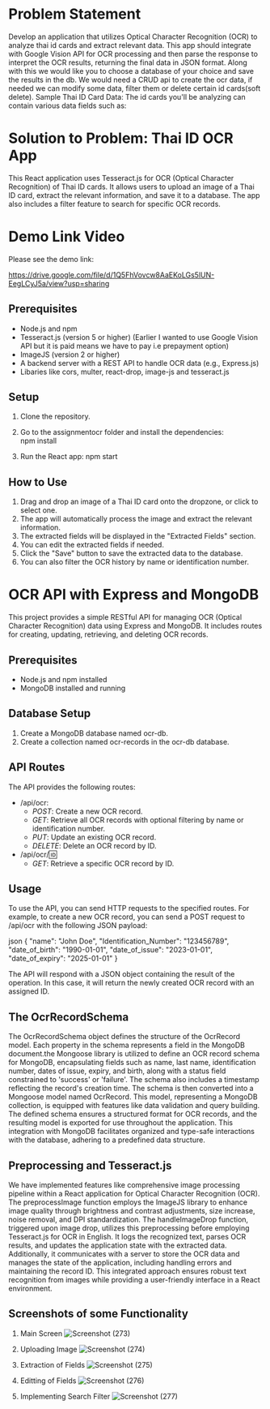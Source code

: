 # Problem Statement

Develop an application that utilizes Optical Character Recognition (OCR) to analyze thai id cards and extract relevant data. This app should integrate with Google Vision API for OCR processing and then parse the response to interpret the OCR results, returning the final data in JSON format.
Along with this we would like you to choose a database of your choice and save the results in the db. We would need a CRUD api to create the ocr data, if needed we can modify some data, filter them or delete certain id cards(soft delete).
Sample Thai ID Card Data:
The id cards you'll be analyzing can contain various data fields such as:

# Solution to Problem: Thai ID OCR App

This React application uses Tesseract.js for OCR (Optical Character Recognition) of Thai ID cards. It allows users to upload an image of a Thai ID card, extract the relevant information, and save it to a database. The app also includes a filter feature to search for specific OCR records.

# Demo Link Video
 Please see the demo link:
 
https://drive.google.com/file/d/1Q5FhVovcw8AaEKoLGs5lUN-EegLCyJ5a/view?usp=sharing


## Prerequisites

- Node.js and npm
- Tesseract.js (version 5 or higher) (Earlier I wanted to use Google Vision API but it is paid means we have to pay i.e prepayment option)
- ImageJS (version 2 or higher)
- A backend server with a REST API to handle OCR data (e.g., Express.js)
- Libaries like cors, multer, react-drop, image-js and tesseract.js

## Setup

1. Clone the repository.
   
2. Go to the assignmentocr folder and install the dependencies:   
npm install

3. Run the React app: 
npm start


## How to Use

1. Drag and drop an image of a Thai ID card onto the dropzone, or click to select one.
2. The app will automatically process the image and extract the relevant information.
3. The extracted fields will be displayed in the "Extracted Fields" section.
4. You can edit the extracted fields if needed.
5. Click the "Save" button to save the extracted data to the database.
6. You can also filter the OCR history by name or identification number.

# OCR API with Express and MongoDB

This project provides a simple RESTful API for managing OCR (Optical Character Recognition) data using Express and MongoDB. It includes routes for creating, updating, retrieving, and deleting OCR records.

## Prerequisites

- Node.js and npm installed
- MongoDB installed and running

## Database Setup

1. Create a MongoDB database named ocr-db.
2. Create a collection named ocr-records in the ocr-db database.

## API Routes

The API provides the following routes:

- /api/ocr:
  - *POST*: Create a new OCR record.
  - *GET*: Retrieve all OCR records with optional filtering by name or identification number.
  - *PUT*: Update an existing OCR record.
  - *DELETE*: Delete an OCR record by ID.
- /api/ocr/:id:
  - *GET*: Retrieve a specific OCR record by ID.

## Usage

To use the API, you can send HTTP requests to the specified routes. For example, to create a new OCR record, you can send a POST request to /api/ocr with the following JSON payload:

json
{
  "name": "John Doe",
  "Identification_Number": "123456789",
  "date_of_birth": "1990-01-01",
  "date_of_issue": "2023-01-01",
  "date_of_expiry": "2025-01-01"
}


The API will respond with a JSON object containing the result of the operation. In this case, it will return the newly created OCR record with an assigned ID.

##  The OcrRecordSchema

The OcrRecordSchema object defines the structure of the OcrRecord model. Each property in the schema represents a field in the MongoDB document.the Mongoose library is utilized to define an OCR record schema for MongoDB, encapsulating fields such as name, last name, identification number, dates of issue, expiry, and birth, along with a status field constrained to 'success' or 'failure'. The schema also includes a timestamp reflecting the record's creation time. The schema is then converted into a Mongoose model named OcrRecord. This model, representing a MongoDB collection, is equipped with features like data validation and query building. The defined schema ensures a structured format for OCR records, and the resulting model is exported for use throughout the application. This integration with MongoDB facilitates organized and type-safe interactions with the database, adhering to a predefined data structure.

##  Preprocessing and Tesseract.js 

We have implemented  features like comprehensive image processing pipeline within a React application for Optical Character Recognition (OCR). The preprocessImage function employs the ImageJS library to enhance image quality through brightness and contrast adjustments, size increase, noise removal, and DPI standardization. The handleImageDrop function, triggered upon image drop, utilizes this preprocessing before employing Tesseract.js for OCR in English. It logs the recognized text, parses OCR results, and updates the application state with the extracted data. Additionally, it communicates with a server to store the OCR data and manages the state of the application, including handling errors and maintaining the record ID. This integrated approach ensures robust text recognition from images while providing a user-friendly interface in a React environment.

## Screenshots of some Functionality

1. Main Screen
    ![Screenshot (273)](https://github.com/Yashg5311/AssignmentOCRapp/assets/91370994/cf3a9586-753b-4c18-a843-99166dc8886c)

   
2. Uploading Image
   ![Screenshot (274)](https://github.com/Yashg5311/AssignmentOCRapp/assets/91370994/443792e0-3054-49b5-ae8b-fd2c03713cda)


3. Extraction of Fields
   ![Screenshot (275)](https://github.com/Yashg5311/AssignmentOCRapp/assets/91370994/361122fb-4cf9-4032-837f-7bd94250de68)


4. Editting of Fields
   ![Screenshot (276)](https://github.com/Yashg5311/AssignmentOCRapp/assets/91370994/de605208-e621-4a32-8315-2a06bf19e58e)


5. Implementing Search Filter
   ![Screenshot (277)](https://github.com/Yashg5311/AssignmentOCRapp/assets/91370994/2c9a08db-f763-477d-89ba-d12da37d6522)


